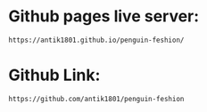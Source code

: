 # Github pages live server: 
```
https://antik1801.github.io/penguin-feshion/
```
# Github Link:
```
https://github.com/antik1801/penguin-feshion
```